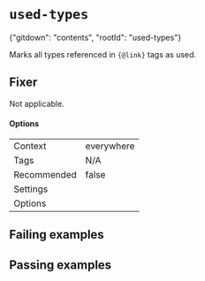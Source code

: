 # `used-types`

{"gitdown": "contents", "rootId": "used-types"}

Marks all types referenced in `{@link}` tags as used.

## Fixer

Not applicable.

#### Options

|||
|---|---|
|Context|everywhere|
|Tags|N/A|
|Recommended|false|
|Settings||
|Options||

## Failing examples

<!-- assertions-failing usedTypes -->

## Passing examples

<!-- assertions-passing usedTypes -->
